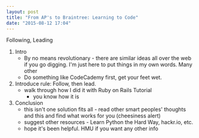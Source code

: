 ```yaml
---
layout: post
title: "From AP's to Braintree: Learning to Code"
date: "2015-08-12 17:04"
---
```


Following, Leading

1. Intro
    * By no means revolutionary - there are similar ideas all over the web if you go digging. I'm just here to put things in my own words. Many other 
    * Do something like CodeCademy first, get your feet wet.
2. Introduce rule: Follow, then lead.
    * walk through how I did it with Ruby on Rails Tutorial
        * you know how it is
3. Conclusion
    * this isn't one solution fits all - read other smart peoples' thoughts and this and find what works for you (cheesiness alert)
    * suggest other resources - Learn Python the Hard Way, hackr.io, etc.
    * hope it's been helpful. HMU if you want any other info
